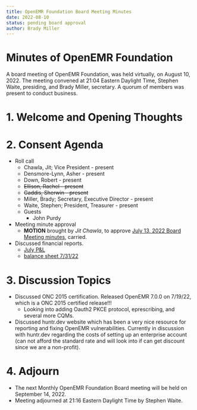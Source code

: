 ```yaml
---
title: OpenEMR Foundation Board Meeting Minutes
date: 2022-08-10
status: pending board approval
author: Brady Miller
---
```


# Minutes of OpenEMR Foundation

A board meeting of OpenEMR Foundation, was held virtually, on August 10, 2022. The meeting
convened at 21:04 Eastern Daylight Time, Stephen Waite, presiding, and Brady Miller, secretary.
A quorum of members was present to conduct business.

# 1. Welcome and Opening Thoughts

# 2. Consent Agenda
  - Roll call
    - Chawla, Jit; Vice President - present
    - Densmore-Lynn, Asher - present
    - Down, Robert - present
    - ~~Ellison, Rachel - present~~
    - ~~Gaddis, Sherwin - present~~
    - Miller, Brady; Secretary, Executive Director - present
    - Waite, Stephen; President, Treasurer - present
    - Guests
      - John Purdy
  - Meeting minute approval
    - **MOTION** brought by _Jit Chawla_, to approve [July 13, 2022 Board Meeting minutes](https://github.com/openemr/foundation-minutes/blob/master/2022-07-13-Board.md), carried.
  - Discussed financial reports.
    - [July P&L](https://community.open-emr.org/uploads/short-url/A5CDpe9uFCF6W1REbcMHEVYA4lp.pdf)
    - [balance sheet 7/31/22](https://community.open-emr.org/uploads/short-url/h4ItflhOfuPKw4aSi7JGwDVuvZt.pdf)

# 3. Discussion Topics
  - Discussed ONC 2015 certification. Released OpenEMR 7.0.0 on 7/19/22, which is a ONC 2015 certified release!!!
    - Looking into adding Oauth2 PKCE protocol, eprescribing, and several more CQMs. 
  - Discussed huntr.dev website which has been a very nice resource for reporting and fixing OpenEMR vulnerabilities. Currently in discussion with huntr.dev regarding the costs of setting up an enterprise account (can not afford the standard rate and will look into if can get discount since we are a non-profit).

# 4. Adjourn
  - The next Monthly OpenEMR Foundation Board meeting will be held on September 14, 2022.
  - Meeting adjourned at 21:16 Eastern Daylight Time by Stephen Waite.
  
